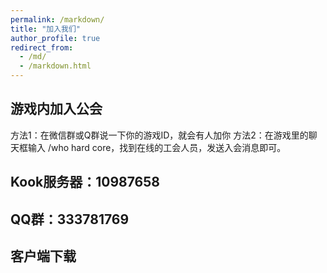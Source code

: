 ```yaml
---
permalink: /markdown/
title: "加入我们"
author_profile: true
redirect_from: 
  - /md/
  - /markdown.html
---
```

## 游戏内加入公会
   方法1：在微信群或Q群说一下你的游戏ID，就会有人加你
   方法2：在游戏里的聊天框输入 /who hard core，找到在线的工会人员，发送入会消息即可。
## Kook服务器：10987658
## QQ群：333781769
## 客户端下载
